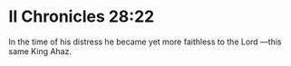 # II Chronicles 28:22

In the time of his distress he became yet more faithless to the Lord —this same King Ahaz.
